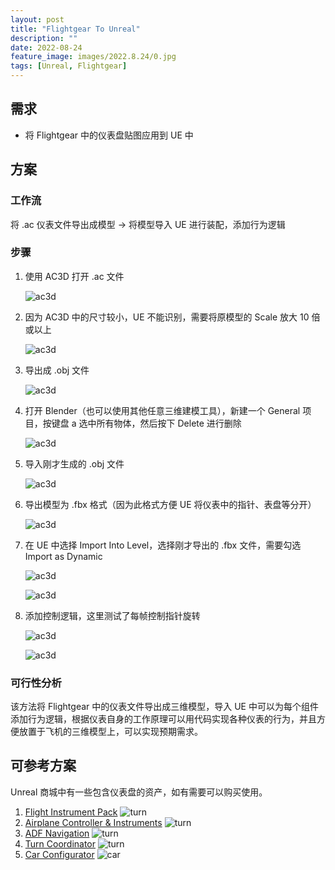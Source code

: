 ```yaml
---
layout: post
title: "Flightgear To Unreal"
description: ""
date: 2022-08-24
feature_image: images/2022.8.24/0.jpg
tags: [Unreal, Flightgear]
---
```


<!--more-->

## 需求

- 将 Flightgear 中的仪表盘贴图应用到 UE 中

## 方案

### 工作流

  将 .ac 仪表文件导出成模型 -> 将模型导入 UE 进行装配，添加行为逻辑

### 步骤

  1. 使用 AC3D 打开 .ac 文件

     ![ac3d](../images/2022.8.24/5.png)

  2. 因为 AC3D 中的尺寸较小，UE 不能识别，需要将原模型的 Scale 放大 10 倍或以上

     ![ac3d](../images/2022.8.24/6.png)

  3. 导出成 .obj 文件

     ![ac3d](../images/2022.8.24/7.png)

  4. 打开 Blender（也可以使用其他任意三维建模工具），新建一个 General 项目，按键盘 a 选中所有物体，然后按下 Delete 进行删除

     ![ac3d](../images/2022.8.24/8.png)

  5. 导入刚才生成的 .obj 文件

     ![ac3d](../images/2022.8.24/9.png)

  6. 导出模型为 .fbx 格式（因为此格式方便 UE 将仪表中的指针、表盘等分开）

     ![ac3d](../images/2022.8.24/10.png)

  7. 在 UE 中选择 Import Into Level，选择刚才导出的 .fbx 文件，需要勾选 Import as Dynamic

     ![ac3d](../images/2022.8.24/11.png)

     ![ac3d](../images/2022.8.24/12.png)

  8. 添加控制逻辑，这里测试了每帧控制指针旋转

     ![ac3d](../images/2022.8.24/13.png)

     ![ac3d](../images/2022.8.24/0.gif)

### 可行性分析
  
  该方法将 Flightgear 中的仪表文件导出成三维模型，导入 UE 中可以为每个组件添加行为逻辑，根据仪表自身的工作原理可以用代码实现各种仪表的行为，并且方便放置于飞机的三维模型上，可以实现预期需求。

## 可参考方案

Unreal 商城中有一些包含仪表盘的资产，如有需要可以购买使用。

1. [Flight Instrument Pack](https://www.unrealengine.com/marketplace/en-US/product/9f8811bfbcda40c0b99318463f800604)
   ![turn](../images/2022.8.24/4.png)
2. [Airplane Controller & Instruments](https://www.unrealengine.com/marketplace/en-US/product/ee779172dae04a919c52ef6f595c8dc8)
   ![turn](../images/2022.8.24/3.png)
3. [ADF Navigation](https://www.unrealengine.com/marketplace/en-US/product/36510f4165434e8e9ac4994920fbcb39)
   ![turn](../images/2022.8.24/2.png)
4. [Turn Coordinator](https://www.unrealengine.com/marketplace/en-US/product/d7a70429ee1942b2837b551bdf033d65)
   ![turn](/images/2022.8.24/1.png)
5. [Car Configurator](https://www.unrealengine.com/marketplace/en-US/product/automotive-configurator)
   ![car](/images/2022.8.24/0.png)

